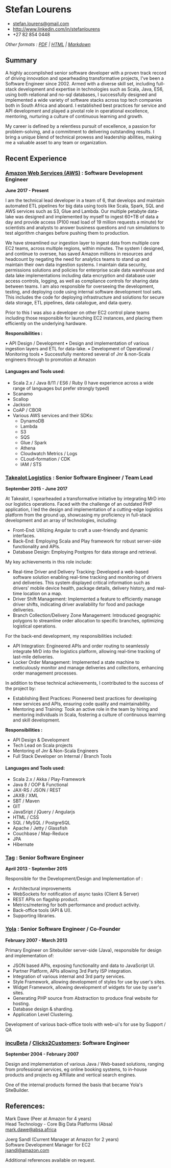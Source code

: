 # Stefan Lourens
 * <stefan.lourens@gmail.com>
 * <http://www.linkedin.com/in/stefanlourens>
 * +27 82 854 0448

 _Other formats : [PDF](http://stefanlourens.github.io/resume/resume.pdf) | [HTML](http://stefanlourens.github.io/resume/index.html) | [Markdown](http://stefanlourens.github.io/resume/resume.md)_

## Summary

A highly accomplished senior software developer with a proven track record of driving innovation and spearheading 
transformative projects, I've been a Software Engineer since 2002. Armed with a diverse skill set, including full-stack
development and expertise in technologies such as Scala, Java, ES6, using both relational and no-sql databases, 
I successfully designed and implemented a wide variety of software stacks across top tech companies both in South Africa
and aboard. I established best practices for service and API development and played a pivotal role in operational 
excellence, mentoring, nurturing a culture of continuous learning and growth.

My career is defined by a relentless pursuit of excellence, a passion for problem-solving, and a commitment to 
delivering outstanding results. I bring a unique blend of technical prowess and leadership abilities, making me a 
valuable asset to any team or organization.


## Recent Experience

### [Amazon Web Services (AWS)](https://aws.amazon.com) : Software Development Engineer

 __June 2017 - Present__

I am the technical lead developer in a team of 6, that develops and maintain automated ETL pipelines for big data using 
tools like Scala, Spark, SQL and AWS services such as S3, Glue and Lambda. Our multiple petabyte data-lake was designed 
and implemented by myself to ingest 60+TB of data a day and provide access (P100 read load of 19 million requests a 
minute) for scientists and analysts to answer business questions and run simulations to test algorithm changes before 
pushing them to production. 

We have streamlined our ingestion layer to ingest data from multiple core EC2 teams, across multiple regions, 
within minutes. The system I designed, and continue to oversee, has saved Amazon millions in resources and headcount 
by negating the need for analytics teams to stand up and maintain their own data ingestion systems. I maintain data 
security, permissions solutions and policies for enterprise scale data warehouse and data lake implementations including 
data encryption and database user access controls, logging, as well as compliance controls for sharing data between teams. 
I am also responsible for overseeing the development, testing, and deploying code using internal software development 
tool sets. This includes the code for deploying infrastructure and solutions for secure data storage, ETL pipelines, 
data catalogue, and data query.

Prior to this I was also a developer on other EC2 control plane teams including those responsible for launching 
EC2 instances, and placing them efficiently on the underlying hardware.

__Responsibilities :__

•	API Design / Development
•	Design and implementation of various ingestion layers and ETL for data-lake.
•	Development of Operational / Monitoring tools
•	Successfully mentored several of Jnr & non-Scala engineers through to promotion at Amazon

#### Languages and Tools used:

* Scala 2.x / Java 8/11 / ES6 / Ruby (I have experience across a wide range of languages but prefer strongly typed)
* Scanamo
* Scallop
* Jackson
* CoAP / CBOR
* Various AWS services and their SDKs:
  * DynamoDB
  * Lambda
  * S3
  * SQS
  * Glue / Spark
  * Athena
  * Cloudwatch Metrics / Logs
  * CLoud-formation / CDK
  * IAM / STS

### [Takealot Logistics](http://www.takealot.com) : Senior Software Engineer / Team Lead

 __September 2015 - June 2017__

At Takealot, I spearheaded a transformative initiative by integrating MrD into our logistics operations. Faced with the 
challenge of an outdated PHP application, I led the design and implementation of a cutting-edge logistics platform
from the ground up, showcasing my proficiency in full-stack development and an array of technologies, including:
* Front-End: Utilizing Angular to craft a user-friendly and dynamic interfaces.
* Back-End: Employing Scala and Play framework for robust server-side functionality and APIs.
* Database Design: Employing Postgres for data storage and retrieval.
  
My key achievements in this role include:
* Real-time Driver and Delivery Tracking: Developed a web-based software solution enabling real-time tracking and 
monitoring of drivers and deliveries. This system displayed critical information such as drivers' mobile device health, 
package details, delivery history, and real-time location on a map.
* Driver Shift Management: Implemented a feature to efficiently manage driver shifts, indicating driver availability for 
food and package deliveries.
* Branch Collection/Delivery Zone Management: Introduced geographic polygons to streamline order allocation to specific 
branches, optimizing logistical operations.

For the back-end development, my responsibilities included:
* API Integration: Engineered APIs and order routing to seamlessly integrate MrD into the logistics platform, 
allowing real-time tracking of last-mile deliveries.
* Locker Order Management: Implemented a state machine to meticulously monitor and manage deliveries and collections, 
enhancing order management processes.

In addition to these technical achievements, I contributed to the success of the project by:
* Establishing Best Practices: Pioneered best practices for developing new services and APIs, ensuring code quality 
and maintainability.
* Mentoring and Training: Took an active role in the team by hiring and mentoring individuals in Scala, fostering a 
culture of continuous learning and skill development.


__Responsibilities :__

* API Design & Development
* Tech Lead on Scala projects
* Mentoring of Jnr & Non-Scala Engineers
* Full Stack Developer on Internal / Branch Tools

#### Languages and Tools used:

* Scala 2.x / Akka / Play-Framework
* Java 8 / OOP & Functional
* JAX-RS / JSON / REST
* JAXB / XML
* SBT / Maven
* GIT
* JavaSript / jQuery / Angularjs
* HTML / CSS
* SQL / MySQL / PostgreSQL
* Apache / Jetty / Glassfish
* Couchbase / Map-Reduce
* JPA
* Hibernate


### [Tag](http://www.tagworldwide.com) : Senior Software Engineer

 __April 2013 - September 2015__


Responsible for the Development/Design and Implementation of :

* Architectural improvements
* WebSockets for notification of async tasks (Client & Server)
* REST APIs on flagship product.
* Metrics/metering for both performance and product activity.
* Back-office tools (API & UI).
* Supporting libraries.


### [Yola](http://www.yola.com) : Senior Software Engineer / Co-Founder

 __February 2007 - March 2013__

Primary Engineer on Sitebuilder server-side (Java), responsible for design and implementation of:

* JSON based APIs, exposing functionality and data to JavaScript UI.
* Partner Platform, APIs allowing 3rd Party ISP integration.
* Integration of various internal and 3rd party services.
* Style Framework, allowing development of styles for use by user's sites.
* Widget Framework, allowing development of widgets for use by user's sites.
* Generating PHP source from Abstraction to produce final website for hosting.
* Database design & sharding.
* Application Level Clustering.

Development of various back-office tools with web-ui's for use by Support / QA


### [incuBeta](http://www.incubeta.com/) / [Clicks2Customers](http://www.clicks2customers.com/): Software Engineer
__September 2004 - February 2007__

Design and implementation of various Java / Web-based solutions, ranging from professional services, eg online booking 
systems, to in-house products and projects eg Affiliate and vertical search engines.

One of the internal products formed the basis that became Yola's SiteBuilder.

## References:
Mark Dawe (Peer at Amazon for 4 years)     
Head Technology - Core Big Data Platforms (Absa)  
<mark.dawe@absa.africa>   

Joerg Sandl (Current Manager at Amazon for 2 years)         
Software Development Manager for EC2  
<jsandl@amazon.com>

Additional references available on request.